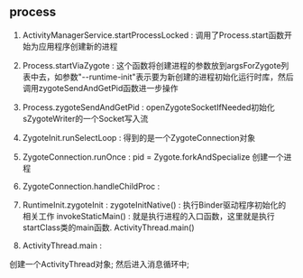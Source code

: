 ## process
1. ActivityManagerService.startProcessLocked : 调用了Process.start函数开始为应用程序创建新的进程

2. Process.startViaZygote : 
这个函数将创建进程的参数放到argsForZygote列表中去，如参数"--runtime-init"表示要为新创建的进程初始化运行时库，然后调用zygoteSendAndGetPid函数进一步操作

3. Process.zygoteSendAndGetPid : 
openZygoteSocketIfNeeded初始化sZygoteWriter的一个Socket写入流

4. ZygoteInit.runSelectLoop : 
得到的是一个ZygoteConnection对象

5. ZygoteConnection.runOnce : 
pid = Zygote.forkAndSpecialize 创建一个进程

6. ZygoteConnection.handleChildProc : 

7. RuntimeInit.zygoteInit : 
zygoteInitNative() : 执行Binder驱动程序初始化的相关工作
invokeStaticMain() : 就是执行进程的入口函数，这里就是执行startClass类的main函数. ActivityThread.main()

8.  ActivityThread.main : 

创建一个ActivityThread对象; 
然后进入消息循环中;